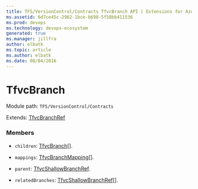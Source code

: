 ```yaml
---
title: TFS/VersionControl/Contracts TfvcBranch API | Extensions for Azure DevOps Services
ms.assetid: 6d7ce45c-2962-1bce-b698-5f58bb411536
ms.prod: devops
ms.technology: devops-ecosystem
generated: true
ms.manager: jillfra
author: elbatk
ms.topic: article
ms.author: elbatk
ms.date: 08/04/2016
---
```


# TfvcBranch

Module path: `TFS/VersionControl/Contracts`

Extends: [TfvcBranchRef](../../../TFS/VersionControl/Contracts/TfvcBranchRef.md)

### Members

* `children`: [TfvcBranch](../../../TFS/VersionControl/Contracts/TfvcBranch.md)[]. 

* `mappings`: [TfvcBranchMapping](../../../TFS/VersionControl/Contracts/TfvcBranchMapping.md)[]. 

* `parent`: [TfvcShallowBranchRef](../../../TFS/VersionControl/Contracts/TfvcShallowBranchRef.md). 

* `relatedBranches`: [TfvcShallowBranchRef](../../../TFS/VersionControl/Contracts/TfvcShallowBranchRef.md)[]. 

